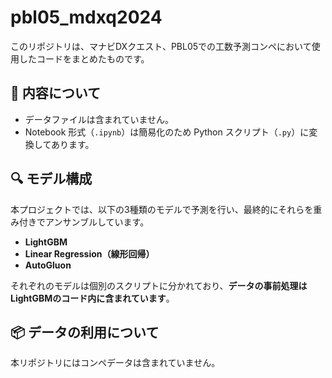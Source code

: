 # pbl05_mdxq2024


このリポジトリは、マナビDXクエスト、PBL05での工数予測コンペにおいて使用したコードをまとめたものです。

## 📁 内容について

- データファイルは含まれていません。
- Notebook 形式（`.ipynb`）は簡易化のため Python スクリプト（`.py`）に変換してあります。

## 🔍 モデル構成

本プロジェクトでは、以下の3種類のモデルで予測を行い、最終的にそれらを重み付きでアンサンブルしています。

- **LightGBM**
- **Linear Regression（線形回帰）**
- **AutoGluon**

それぞれのモデルは個別のスクリプトに分かれており、**データの事前処理はLightGBMのコード内に含まれています**。  

## 📦 データの利用について

本リポジトリにはコンペデータは含まれていません。  

